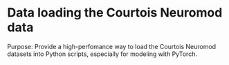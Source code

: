 # Data loading the Courtois Neuromod data

Purpose: Provide a high-perfomance way to load the Courtois Neuromod datasets into Python scripts, especially for modeling with PyTorch.